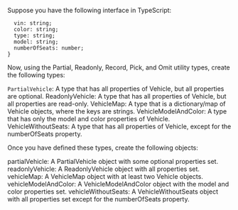 Suppose you have the following interface in TypeScript:

```interface Vehicle {
  vin: string;
  color: string;
  type: string;
  model: string;
  numberOfSeats: number;
}
```

Now, using the Partial, Readonly, Record, Pick, and Omit utility types, create the following types:

`PartialVehicle`: A type that has all properties of Vehicle, but all properties are optional.
ReadonlyVehicle: A type that has all properties of Vehicle, but all properties are read-only.
VehicleMap: A type that is a dictionary/map of Vehicle objects, where the keys are strings.
VehicleModelAndColor: A type that has only the model and color properties of Vehicle.
VehicleWithoutSeats: A type that has all properties of Vehicle, except for the numberOfSeats property.

Once you have defined these types, create the following objects:

partialVehicle: A PartialVehicle object with some optional properties set.
readonlyVehicle: A ReadonlyVehicle object with all properties set.
vehicleMap: A VehicleMap object with at least two Vehicle objects.
vehicleModelAndColor: A VehicleModelAndColor object with the model and color properties set.
vehicleWithoutSeats: A VehicleWithoutSeats object with all properties set except for the numberOfSeats property.
